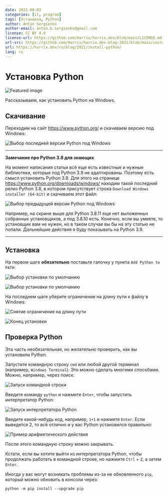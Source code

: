 ```yaml
---
date: 2021-08-03
categories: [it, program]
tags: [Установка, Python]
author: Anton Sergienko
author-email: anton.b.sergienko@gmail.com
license: CC BY 4.0
license-url: https://github.com/Harrix/harrix.dev/blob/main/LICENSE.md
url-src: https://github.com/Harrix/harrix.dev-blog-2021/blob/main/install-python/install-python.md
url: https://harrix.dev/ru/blog/2021/install-python/
lang: ru
---
```


# Установка Python

![Featured image](featured-image.svg)

Рассказываем, как установить Python на Windows.

## Скачивание

Переходим на сайт <https://www.python.org/> и скачиваем версию под Windows:

![Выбор последней версии Python под Windows](img/download_01.png)

---

**Замечание про Python 3.8 для знающих** <!-- !details -->

На момент написания статьи всё еще есть известные и нужные библиотеки, которые под Python 3.9 не адаптированы. Поэтому есть смысл установить Python 3.8. Для этого на странице <https://www.python.org/downloads/windows/> находим такой последний релиз Python 3.8, в котором присутствует строка `Download Windows installer (64-bit)` и скачиваем этот файл:

![Выбор предыдущей версии Python под Windows](img/download_02.png)

Например, на скрине выше для Python 3.8.11 еще нет выложенных собранных установщиков, а под 3.8.10 есть. Конечно, если вы умеете, то установщик вам не нужен, но в таком случае вы бы на эту статью не попали. Дальнейшие действия я буду показывать на Python 3.9.

---

## Установка

На первом шаге **обязательно** поставьте галочку у пункта `Add Python to PATH`:

![Выбор установки по умолчанию](img/install_01.png)

![Выбор установки по умолчанию](img/install_02.png)

На последнем шаге уберите ограничение на длину пути к файлу в Windows:

![Снятие ограничение на длину пути](img/install_03.png)

![Конец установки](img/install_04.png)

## Проверка Python

Эта часть необязательная, но желательно проверить, как вы установили Python.

Запустите командную строку `cmd` или любой другой терминал (например, `Windows Terminal`). Это можно сделать многими способами. Можно, например, через поиск:

![Запуск командной строки](img/cmd_01.png)

Введите команду `python` и нажмите `Enter`, чтобы запустить интерпретатор Python:

![Запуск интерпретатора Python](img/cmd_02.png)

Введите какой-нибудь код, например, `1+1` и нажмите `Enter`. Если выведется 2, то всё отлично и у вас Python установился правильно:

![Пример арифметического действия](img/cmd_03.png)

После этого командную строку можно закрывать.

Кстати, если вы хотите выйти из интерпретатора Python, чтобы продолжать работать в командной строке, но нажмите `Ctrl` + `Z`, а затем `Enter`.

Иногда у вас могут возникать проблемы из-за не обновленного `pip`, который можно обновить в консоли через:

```console
python -m pip install --upgrade pip
```
